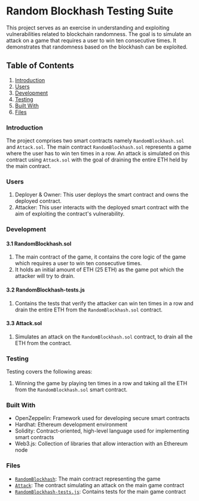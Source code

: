 # Random Blockhash Testing Suite

This project serves as an exercise in understanding and exploiting vulnerabilities related to blockchain randomness. The goal is to simulate an attack on a game that requires a user to win ten consecutive times. It demonstrates that randomness based on the blockhash can be exploited.

## Table of Contents

1. [Introduction](#Introduction)
2. [Users](#Users)
3. [Development](#Development)
4. [Testing](#Testing)
5. [Built With](#BuiltWith)
6. [Files](#Files)

### Introduction

The project comprises two smart contracts namely `RandomBlockhash.sol` and `Attack.sol`. The main contract `RandomBlockhash.sol` represents a game where the user has to win ten times in a row. An attack is simulated on this contract using `Attack.sol` with the goal of draining the entire ETH held by the main contract.

### Users

1. Deployer & Owner: This user deploys the smart contract and owns the deployed contract.
2. Attacker: This user interacts with the deployed smart contract with the aim of exploiting the contract's vulnerability.

### Development

#### 3.1 <a name='RandomBlockhash.sol'></a>RandomBlockhash.sol

1. The main contract of the game, it contains the core logic of the game which requires a user to win ten consecutive times.
2. It holds an initial amount of ETH (25 ETH) as the game pot which the attacker will try to drain.

#### 3.2 <a name='RandomBlockhash-tests.js'></a>RandomBlockhash-tests.js

1. Contains the tests that verify the attacker can win ten times in a row and drain the entire ETH from the `RandomBlockhash.sol` contract.

#### 3.3 <a name='Attack.sol'></a>Attack.sol

1. Simulates an attack on the `RandomBlockhash.sol` contract, to drain all the ETH from the contract.

### Testing

Testing covers the following areas:

1. Winning the game by playing ten times in a row and taking all the ETH from the `RandomBlockhash.sol` smart contract.

### Built With

- OpenZeppelin: Framework used for developing secure smart contracts
- Hardhat: Ethereum development environment
- Solidity: Contract-oriented, high-level language used for implementing smart contracts
- Web3.js: Collection of libraries that allow interaction with an Ethereum node

### Files

- [`RandomBlockhash`](./RandomBlockhash.sol): The main contract representing the game
- [`Attack`](./Attack.sol): The contract simulating an attack on the main game contract
- [`RandomBlockhash-tests.js`](./RandomBlockhash-tests.js): Contains tests for the main game contract
